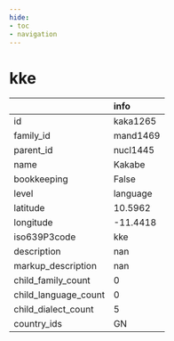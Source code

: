 ```yaml
---
hide:
- toc
- navigation
---
```

# kke
|                      | info     |
|:---------------------|:---------|
| id                   | kaka1265 |
| family_id            | mand1469 |
| parent_id            | nucl1445 |
| name                 | Kakabe   |
| bookkeeping          | False    |
| level                | language |
| latitude             | 10.5962  |
| longitude            | -11.4418 |
| iso639P3code         | kke      |
| description          | nan      |
| markup_description   | nan      |
| child_family_count   | 0        |
| child_language_count | 0        |
| child_dialect_count  | 5        |
| country_ids          | GN       |